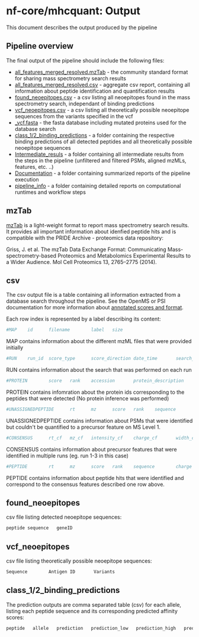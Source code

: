 # nf-core/mhcquant: Output

This document describes the output produced by the pipeline

## Pipeline overview

The final output of the pipeline should include the following files:

* [all_features_merged_resolved.mzTab](#mzTab) - the community standard format for sharing mass spectrometry search results
* [all_features_merged_resolved.csv](#csv) - aggregate csv report, containing all information about peptide identification and quantification results
* [found_neoepitopes.csv](#found_neoepitopes) - a csv listing all neoepitopes found in the mass spectrometry search, independant of binding predictions
* [vcf_neoepitopes.csv](#vcf_neoepitopes) - a csv listing all theoretically possible neoepitope sequences from the variants specified in the vcf
* [_vcf.fasta](#fasta) - the fasta database including mutated proteins used for the database search
* [class_1/2_binding_predictions](#class_1/2_binding_predictions) - a folder containing the respective binding predictions of all detected peptides and all theoretically possible neoepitope sequences
* [Intermediate_resuls](#intermediates) - a folder containing all intermediate results from the steps in the pipeline (unfiltered and filtered PSMs, aligned mzMLs, features, etc. ..)
* [Documentation](#docs) - a folder containing summarized reports of the pipeline execution
* [pipeline_info](#info) - a folder containing detailed reports on computational runtimes and workflow steps

## mzTab

[mzTab](http://www.psidev.info/mztab) is a light-weight format to report mass spectrometry search results. It provides all important information about idenfied peptide hits and is compatible with the PRIDE Archive - proteomics data repository:

Griss, J. et al. The mzTab Data Exchange Format: Communicating Mass-spectrometry-based Proteomics and Metabolomics Experimental Results to a Wider Audience. Mol Cell Proteomics 13, 2765–2775 (2014).

## csv

The csv output file is a table containing all information extracted from a database search throughout the pipeline. See the OpenMS or PSI documentation for more information about [annotated scores and format](http://ftp.mi.fu-berlin.de/pub/OpenMS/release1.9-documentation/html/TOPP_TextExporter.html).

Each row index is represented by a label describing its content:

```bash
#MAP    id      filename        label   size
```

MAP contains information about the different mzML files that were provided initially

```bash
#RUN    run_id  score_type      score_direction date_time       search_engine_version   parameters
```

RUN contains information about the search that was performed on each run

```bash
#PROTEIN        score   rank    accession       protein_description     coverage        sequence
```

PROTEIN contains infomration about the protein ids corresponding to the peptides that were detected (No protein inference was performed)

```bash
#UNASSIGNEDPEPTIDE      rt      mz      score   rank    sequence        charge  aa_before       aa_after        score_type      search_identifier       accessions      FFId_category   feature_id      file_origin     map_index       spectrum_reference      COMET:IonFrac   COMET:deltCn    COMET:deltLCn   COMET:lnExpect  COMET:lnNumSP   COMET:lnRankSP  MS:1001491      MS:1001492      MS:1001493      MS:1002252      MS:1002253      MS:1002254      MS:1002255      MS:1002256      MS:1002257      MS:1002258      MS:1002259      num_matched_peptides    protein_references      target_decoy
```

UNASSIGNEDPEPTIDE contains information about PSMs that were identified but couldn't be quantified to a precursor feature on MS Level 1.

```bash
#CONSENSUS      rt_cf   mz_cf   intensity_cf    charge_cf       width_cf        quality_cf      rt_0    mz_0    intensity_0     charge_0        width_0 rt_1    mz_1    intensity_1     charge_1        width_1 rt_2    mz_2    intensity_2     charge_2        width_2 rt_3    mz_3    intensity_3     charge_3        width_3
```

CONSENSUS contains information about precursor features that were identified in multiple runs (eg. run 1-3 in this case)

```bash
#PEPTIDE        rt      mz      score   rank    sequence        charge  aa_before       aa_after        score_type      search_identifier       accessions      FFId_category   fea
```

PEPTIDE contains information about peptide hits that were identified and correspond to the consensus features described one row above.

## found_neoepitopes

csv file listing detected neoepitope sequences:

```bash
peptide sequence   geneID
```

## vcf_neoepitopes

csv file listing theoretically possible neoepitope sequences:

```bash
Sequence        Antigen ID       Variants
```

## class_1/2_binding_predictions

The prediction outputs are comma separated table (csv) for each allele, listing each peptide sequence and its corresponding predicted affinity scores:

```bash
peptide   allele   prediction   prediction_low   prediction_high   prediction_percentile
```
